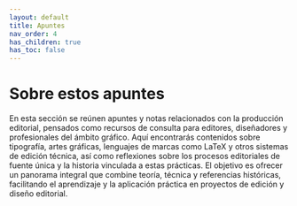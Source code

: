 ```yaml
---
layout: default
title: Apuntes
nav_order: 4
has_children: true
has_toc: false
---
```


# Sobre estos apuntes

En esta sección se reúnen apuntes y notas relacionados con la producción editorial, pensados como recursos de consulta para editores, diseñadores y profesionales del ámbito gráfico. Aquí encontrarás contenidos sobre tipografía, artes gráficas, lenguajes de marcas como LaTeX y otros sistemas de edición técnica, así como reflexiones sobre los procesos editoriales de fuente única y la historia vinculada a estas prácticas. El objetivo es ofrecer un panorama integral que combine teoría, técnica y referencias históricas, facilitando el aprendizaje y la aplicación práctica en proyectos de edición y diseño editorial.
